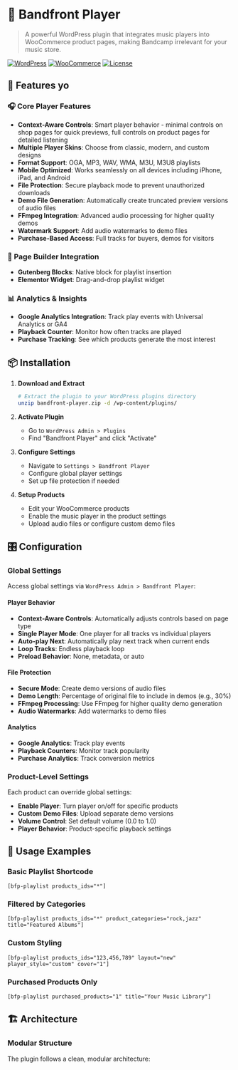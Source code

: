 # 🎵 Bandfront Player

> A powerful WordPress plugin that integrates music players into WooCommerce product pages, making Bandcamp irrelevant for your music store.

[![WordPress](https://img.shields.io/badge/WordPress-6.8%2B-blue.svg)](https://wordpress.org)
[![WooCommerce](https://img.shields.io/badge/WooCommerce-Compatible-purple.svg)](https://woocommerce.com)
[![License](https://img.shields.io/badge/License-ANARCHY%20LICENCE-red.svg)](LICENSE)

## 🚀 Features yo

### 🎧 Core Player Features
- **Context-Aware Controls**: Smart player behavior - minimal controls on shop pages for quick previews, full controls on product pages for detailed listening
- **Multiple Player Skins**: Choose from classic, modern, and custom designs
- **Format Support**: OGA, MP3, WAV, WMA, M3U, M3U8 playlists
- **Mobile Optimized**: Works seamlessly on all devices including iPhone, iPad, and Android
- **File Protection**: Secure playback mode to prevent unauthorized downloads
- **Demo File Generation**: Automatically create truncated preview versions of audio files
- **FFmpeg Integration**: Advanced audio processing for higher quality demos
- **Watermark Support**: Add audio watermarks to demo files
- **Purchase-Based Access**: Full tracks for buyers, demos for visitors

### 🎨 Page Builder Integration
- **Gutenberg Blocks**: Native block for playlist insertion
- **Elementor Widget**: Drag-and-drop playlist widget

### 📊 Analytics & Insights
- **Google Analytics Integration**: Track play events with Universal Analytics or GA4
- **Playback Counter**: Monitor how often tracks are played
- **Purchase Tracking**: See which products generate the most interest

## 📦 Installation

1. **Download and Extract**
   ```bash
   # Extract the plugin to your WordPress plugins directory
   unzip bandfront-player.zip -d /wp-content/plugins/
   ```

2. **Activate Plugin**
   - Go to `WordPress Admin > Plugins`
   - Find "Bandfront Player" and click "Activate"

3. **Configure Settings**
   - Navigate to `Settings > Bandfront Player`
   - Configure global player settings
   - Set up file protection if needed

4. **Setup Products**
   - Edit your WooCommerce products
   - Enable the music player in the product settings
   - Upload audio files or configure custom demo files

## 🎛️ Configuration

### Global Settings

Access global settings via `WordPress Admin > Bandfront Player`:

#### Player Behavior
- **Context-Aware Controls**: Automatically adjusts controls based on page type
- **Single Player Mode**: One player for all tracks vs individual players
- **Auto-play Next**: Automatically play next track when current ends
- **Loop Tracks**: Endless playback loop
- **Preload Behavior**: None, metadata, or auto

#### File Protection
- **Secure Mode**: Create demo versions of audio files
- **Demo Length**: Percentage of original file to include in demos (e.g., 30%)
- **FFmpeg Processing**: Use FFmpeg for higher quality demo generation
- **Audio Watermarks**: Add watermarks to demo files

#### Analytics
- **Google Analytics**: Track play events
- **Playback Counters**: Monitor track popularity
- **Purchase Analytics**: Track conversion metrics

### Product-Level Settings

Each product can override global settings:

- **Enable Player**: Turn player on/off for specific products
- **Custom Demo Files**: Upload separate demo versions
- **Volume Control**: Set default volume (0.0 to 1.0)
- **Player Behavior**: Product-specific playback settings

## 🎵 Usage Examples

### Basic Playlist Shortcode
```shortcode
[bfp-playlist products_ids="*"]
```

### Filtered by Categories
```shortcode
[bfp-playlist products_ids="*" product_categories="rock,jazz" title="Featured Albums"]
```

### Custom Styling
```shortcode
[bfp-playlist products_ids="123,456,789" layout="new" player_style="custom" cover="1"]
```

### Purchased Products Only
```shortcode
[bfp-playlist purchased_products="1" title="Your Music Library"]
```

## 🏗️ Architecture

### Modular Structure
The plugin follows a clean, modular architecture:

````

